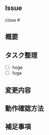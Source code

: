 <!-- あくまでテンプレートなので必ずしもすべての項目を埋めなくてよいです -->

## Issue
<!-- 対象のIssue -->
close #

## 概要
<!-- 変更の目的 -->

## タスク整理
<!-- 自分自身のタスク整理に使ってください。 -->
- [ ] hoge
- [ ] fuga

## 変更内容
<!-- ビューの変更がある場合はスクリーンショットを添付 -->

## 動作確認方法
<!-- 自分が動作確認を行った項目を記載 -->

## 補足事項
<!-- その他補足などあれば記載 -->
